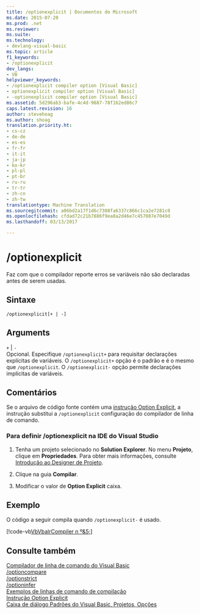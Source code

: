 ```yaml
---
title: /optionexplicit | Documentos do Microsoft
ms.date: 2015-07-20
ms.prod: .net
ms.reviewer: 
ms.suite: 
ms.technology:
- devlang-visual-basic
ms.topic: article
f1_keywords:
- /optionexplicit
dev_langs:
- VB
helpviewer_keywords:
- /optionexplicit compiler option [Visual Basic]
- optionexplicit compiler option [Visual Basic]
- -optionexplicit compiler option [Visual Basic]
ms.assetid: 5d296ab3-bafe-4c4d-9887-78f162ed86c7
caps.latest.revision: 16
author: stevehoag
ms.author: shoag
translation.priority.ht:
- cs-cz
- de-de
- es-es
- fr-fr
- it-it
- ja-jp
- ko-kr
- pl-pl
- pt-br
- ru-ru
- tr-tr
- zh-cn
- zh-tw
translationtype: Machine Translation
ms.sourcegitcommit: a06bd2a17f1d6c7308fa6337c866c1ca2e7281c0
ms.openlocfilehash: cfdad72c21b7886f9ea8a2d46e7c457087e7049d
ms.lasthandoff: 03/13/2017

---
```

# <a name="optionexplicit"></a>/optionexplicit
Faz com que o compilador reporte erros se variáveis não são declaradas antes de serem usadas.  
  
## <a name="syntax"></a>Sintaxe  
  
```  
/optionexplicit[+ | -]  
```  
  
## <a name="arguments"></a>Arguments  
 `+` &#124; `-`  
 Opcional. Especifique `/optionexplicit+` para requisitar declarações explícitas de variáveis. O `/optionexplicit+` opção é o padrão e é o mesmo que `/optionexplicit`. O `/optionexplicit-` opção permite declarações implícitas de variáveis.  
  
## <a name="remarks"></a>Comentários  
 Se o arquivo de código fonte contém uma [instrução Option Explicit](../../../visual-basic/language-reference/statements/option-explicit-statement.md), a instrução substitui a `/optionexplicit` configuração do compilador de linha de comando.  
  
### <a name="to-set-optionexplicit-in-the-visual-studio-ide"></a>Para definir /optionexplicit na IDE do Visual Studio  
  
1.  Tenha um projeto selecionado no **Solution Explorer**. No menu **Projeto**, clique em **Propriedades**. Para obter mais informações, consulte [Introdução ao Designer de Projeto](http://msdn.microsoft.com/en-us/898dd854-c98d-430c-ba1b-a913ce3c73d7).  
  
2.  Clique na guia **Compilar**.  
  
3.  Modificar o valor de **Option Explicit** caixa.  
  
## <a name="example"></a>Exemplo  
 O código a seguir compila quando `/optionexplicit-` é usado.  
  
 [!code-vb[VbVbalrCompiler n º&5;](../../../visual-basic/reference/command-line-compiler/codesnippet/VisualBasic/optionexplicit_1.vb)]  
  
## <a name="see-also"></a>Consulte também  
 [Compilador de linha de comando do Visual Basic](../../../visual-basic/reference/command-line-compiler/index.md)   
 [/optioncompare](../../../visual-basic/reference/command-line-compiler/optioncompare.md)   
 [/optionstrict](../../../visual-basic/reference/command-line-compiler/optionstrict.md)   
 [/optioninfer](../../../visual-basic/reference/command-line-compiler/optioninfer.md)   
 [Exemplos de linhas de comando de compilação](../../../visual-basic/reference/command-line-compiler/sample-compilation-command-lines.md)   
 [Instrução Option Explicit](../../../visual-basic/language-reference/statements/option-explicit-statement.md)   
 [Caixa de diálogo Padrões do Visual Basic, Projetos, Opções](https://docs.microsoft.com/visualstudio/ide/reference/visual-basic-defaults-projects-options-dialog-box)
